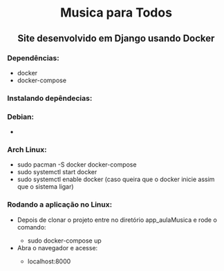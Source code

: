<h1 align="center">Musica para Todos</h1>
<h2 align="center">Site desenvolvido em Django usando Docker</h2>

### Dependências:
  <ul>
  <li>docker</li>
  <li>docker-compose</li>
  </ul>
 
### Instalando depêndecias:
### Debian:
  <ul>
    <li></li>
    
  </ul>
    
### Arch Linux:
  <ul>
  <li>sudo pacman -S docker docker-compose</li>
  <li>sudo systemctl start docker</li>
  <li>sudo systemctl enable docker (caso queira que o docker inicie assim que o sistema ligar)</li>
  </ul>
  
### Rodando a aplicação no Linux:
  <ul>
  <li>Depois de clonar o projeto entre no diretório app_aulaMusica e rode o comando:</li>
     <ul>
       <li>sudo docker-compose up</li>
     </ul>
 
  <li>Abra o navegador e acesse:</li>
    <ul>
      <li>localhost:8000</li>
    </ul>
  </ul>
